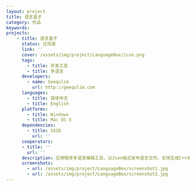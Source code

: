 ```yaml
---
layout: project
title: 语言盒子
category: 作品
keywords:
projects:
    - title: 语言盒子
      status: 已完成
      link: ''
      cover: /assets/img/project/LanguageBox/icon.png
      tags:
        - title: 开发工具
        - title: 多语言
      developers:
        - name: Geequlim
          url: http://geequlim.com  
      languages:
        - title: 简体中文
        - title: English
      platforms:
        - title: Windows
        - title: Mac OS X
      dependencies:
        - title: SG2D
          url: ''
      cooperators:
      - title: ''
        url: ''
      description: 应用程序多语言编辑工具，以Json格式发布语言文件。支持生成C++头文件索引。
      screenshots:
        - url: /assets/img/project/LanguageBox/screenshot1.jpg
        - url: /assets/img/project/LanguageBox/screenshot2.jpg
---
```

